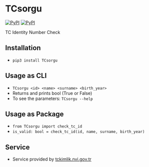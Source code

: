 # TCsorgu
[![PyPI](https://img.shields.io/pypi/v/TCsorgu.svg)]() [![PyPI](https://img.shields.io/github/license/dorukgezici/TCsorgu)]()

TC Identity Number Check

## Installation
- `pip3 install TCsorgu`

## Usage as CLI
- `TCsorgu <id> <name> <surname> <birth_year>`
- Returns and prints bool (True or False)
- To see the parameters: `TCsorgu --help`

## Usage as Package
- `from TCsorgu import check_tc_id`
- `is_valid: bool = check_tc_id(id, name, surname, birth_year)`

## Service
- Service provided by [tckimlik.nvi.gov.tr](https://tckimlik.nvi.gov.tr)
